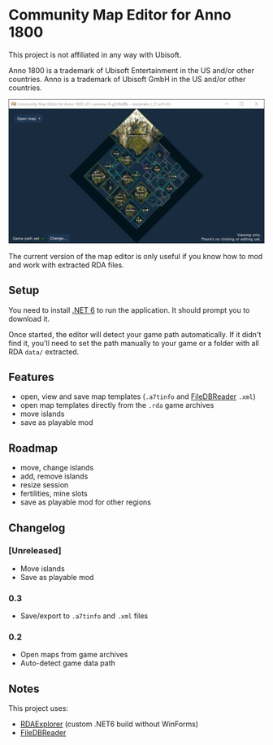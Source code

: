 ﻿# Community Map Editor for Anno 1800

This project is not affiliated in any way with Ubisoft.

Anno 1800 is a trademark of Ubisoft Entertainment in the US and/or other countries.
Anno is a trademark of Ubisoft GmbH in the US and/or other countries.

![](./doc/screenshot-1.jpg)

The current version of the map editor is only useful if you know how to mod and work with extracted RDA files.

## Setup

You need to install [.NET 6](https://dotnet.microsoft.com/en-us/download/dotnet/6.0) to run the application.
It should prompt you to download it.

Once started, the editor will detect your game path automatically.
If it didn't find it, you'll need to set the path manually to your game or a folder with all RDA `data/` extracted.

## Features

- open, view and save map templates (`.a7tinfo` and [FileDBReader](https://github.com/anno-mods/FileDBReader) `.xml`)
- open map templates directly from the `.rda` game archives
- move islands
- save as playable mod

## Roadmap

- move, change islands
- add, remove islands
- resize session
- fertilities, mine slots
- save as playable mod for other regions

## Changelog

### [Unreleased]

- Move islands
- Save as playable mod

### 0.3

- Save/export to `.a7tinfo` and `.xml` files

### 0.2

- Open maps from game archives
- Auto-detect game data path

## Notes

This project uses:
- [RDAExplorer](https://github.com/jakobharder/RDAExplorer) (custom .NET6 build without WinForms)
- [FileDBReader](https://github.com/anno-mods/FileDBReader)
